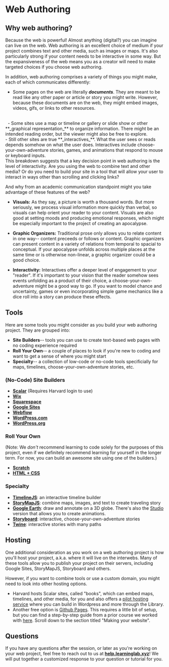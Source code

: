 # Web Authoring

## Why web authoring?

Because the web is powerful! Almost anything (digital?) you can imagine can live on the web. Web authoring is an excellent choice of medium if your project combines text and other media, such as images or maps. It's also particularly strong if your content needs to be interactive in some way. But the expansiveness of the web means you as a creator will need to make targeted choices if you choose web authoring.

In addition, web authoring comprises a variety of things you might make, each of which communicates differently:

- Some pages on the web are literally **_documents_**. They are meant to be read like any other paper or article or story you might write. However, because these documents are on the web, they might embed images, videos, gifs, or links to other resources.
<br/>
&nbsp;
- Some sites use a map or timeline or gallery or slide show or other **_graphical representation_** to organize information. There might be an intended reading order, but the viewer might also be free to explore.  
<br>
- Still other sites are true **_interactives_**. What the user sees or reads depends somehow on what the user does. Interactives include choose-your-own-adventure stories, games, and animations that respond to mouse or keyboard inputs.  
<br>
This breakdown suggests that a key decision point in web authoring is the level of interactivity. Are you using the web to combine text and other media? Or do you need to build your site in a tool that will allow your user to interact in ways other than scrolling and clicking links?

And why from an academic communication standpoint might you take advantage of these features of the web?

- **Visuals:** As they say, a picture is worth a thousand words. But more seriously, we process visual information more quickly than verbal, so visuals can help orient your reader to your content. Visuals are also good at setting moods and producing emotional responses, which might be especially important to the project of creating an apocalypse.

- **Graphic Organizers:** Traditional prose only allows you to relate content in one way-- content preceeds or follows or content. Graphic organizers can present content in a variety of relations from temporal to spacial to conceptual. If your apocalypse unfolds across multiple places at the same time or is otherwise non-linear, a graphic organizer could be a good choice.

- **Interactivity:** Interactives offer a deeper level of engagement to your "reader". If it's important to your vision that the reader somehow sees events unfolding as a product of their choice, a choose-your-own-adventure  might be a good way to go. If you want to model chance and uncertainty, games or even incorporating simple game mechanics like a dice roll into a story can produce these effects.


## Tools

Here are some tools you might consider as you build your web authoring project. They are grouped into:
- **Site Builders**-- tools you can use to create text-based web pages with no coding experience required
- **Roll Your Own**-- a couple of places to look if you're new to coding and want to get a sense of where you might start
- **Specialty**-- a collection of low-code or no-code tools specificially for maps, timelines, choose-your-own-adventure stories, etc.


### (No-Code) Site Builders

- [**Scalar**](https://scalar.fas.harvard.edu/) (Requires Harvard login to use)
- [**Wix**](https://www.wix.com/)
- [**Squarespace**](https://www.squarespace.com/)
- [**Google Sites**](https://sites.google.com/new)
- [**Webflow**](https://webflow.com/)
- [**WordPress.com**](https://wordpress.com/)
- [**WordPress.org**](https://wordpress.org/)

### Roll Your Own

(Note: We _don't_ recommend learning to code solely for the purposes of this project, even if we definitely recommend learning for yourself in the longer term. For now, you can build an awesome site using one of the builders.)

- [**Scratch**](https://scratch.mit.edu/)
- [**HTML + CSS**](https://developer.mozilla.org/en-US/docs/Learn/Getting_started_with_the_web)

### Specialty

- [**TimelineJS**](https://timeline.knightlab.com/): an interactive timeline builder
- [**StoryMapJS**](https://storymap.knightlab.com/): combine maps, images, and text to create traveling story
- [**Google Earth**](https://www.google.com/earth/): draw and annotate on a 3D globe. There's also the [Studio](https://www.google.com/earth/studio/) version that allows you to create animations.
- [**Storyboard**](https://storyboard.viget.com/): interactive, choose-your-own-adventure stories
- [**Twine**](https://twinery.org/): interactive stories with many paths


## Hosting

One additional consideration as you work on a web authoring project is how you'll host your project, a.k.a. where it will live on the interwebs. Many of these tools allow you to publish your project on their servers, including Google Sites, StoryMapJS, Storyboard and others.

However, if you want to combine tools or use a custom domain, you might need to look into other hosting options.

- Harvard hosts Scalar sites, called "books", which can embed maps, timelines, and other media, for you and also offers a [pilot hosting service](https://share.library.harvard.edu/) where you can build in Wordpress and more through the Library.
- Another free option is [Github Pages](https://pages.github.com/). This requires a little bit of setup, but you can find a step-by-step guide from a prior course we worked with [here](https://github.com/crystaljjlee/histsci-119/blob/master/README.md). Scroll down to the section titled "Making your website".

## Questions

If you have any questions after the session, or later as you're working on your web project, feel free to reach out to us at [**help.learninglab.xyz**](http://help.learninglab.xyz)! We will put together a customized response to your question or tutorial for you.
